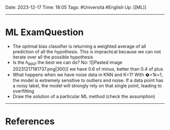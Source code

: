 Date: 2023-12-17
Time: 18:05
Tags: #Università #English 
Up: [[ML]]

---
# ML ExamQuestion

- The optimal bias classifier is returning a weighted average of all prediction of all the hypothesis. This is impractical because we can not iterate over all the possible hypothesis
- Is the $h_{MAP}$ the best we can do? No: 
  ![[Pasted image 20231217181737.png|300]] we have 0.6 of minus, better than 0.4 of plus
- What happens when we have noise data in KNN and K=1? With �=1k=1, the model is extremely sensitive to outliers and noise. If a data point has a noisy label, the model will strongly rely on that single point, leading to overfitting
- Draw the solution of a particular ML method (check the assumption)

---
# References

